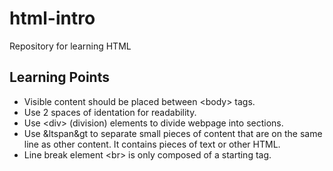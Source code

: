 # html-intro
Repository for learning HTML

## Learning Points
- Visible content should be placed between \<body\> tags.
- Use 2 spaces of identation for readability.
- Use \<div\> (division) elements to divide webpage into sections.
- Use &ltspan&gt to separate small pieces of content that are on the same line as other content. It contains pieces of text or other HTML.
- Line break element \<br\> is only composed of a starting tag. 
